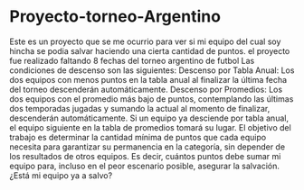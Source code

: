 # Proyecto-torneo-Argentino
Este es un proyecto que se me ocurrio para ver si mi equipo del cual soy hincha se podia salvar haciendo una cierta cantidad de puntos.
el proyecto fue realizado faltando 8 fechas del torneo argentino de futbol 
Las condiciones de descenso son las siguientes:
Descenso por Tabla Anual: Los dos equipos con menos puntos en la tabla anual al
finalizar la última fecha del torneo descenderán automáticamente.
Descenso por Promedios: Los dos equipos con el promedio más bajo de puntos,
contemplando las últimas dos temporadas jugadas y sumando la actual al momento
de finalizar, descenderán automáticamente. Si un equipo ya desciende por tabla
anual, el equipo siguiente en la tabla de promedios tomará su lugar.
El objetivo del trabajo es determinar la cantidad mínima de puntos que cada equipo necesita
para garantizar su permanencia en la categoría, sin depender de los resultados de otros
equipos. Es decir, cuántos puntos debe sumar mi equipo para, incluso en el peor escenario
posible, asegurar la salvación. ¿Está mi equipo ya a salvo?
